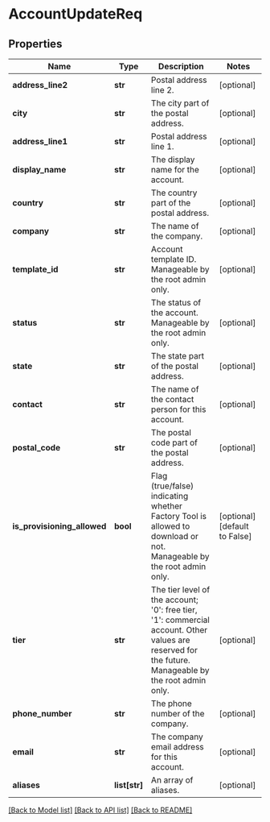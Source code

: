# AccountUpdateReq

## Properties
Name | Type | Description | Notes
------------ | ------------- | ------------- | -------------
**address_line2** | **str** | Postal address line 2. | [optional] 
**city** | **str** | The city part of the postal address. | [optional] 
**address_line1** | **str** | Postal address line 1. | [optional] 
**display_name** | **str** | The display name for the account. | [optional] 
**country** | **str** | The country part of the postal address. | [optional] 
**company** | **str** | The name of the company. | [optional] 
**template_id** | **str** | Account template ID. Manageable by the root admin only. | [optional] 
**status** | **str** | The status of the account. Manageable by the root admin only. | [optional] 
**state** | **str** | The state part of the postal address. | [optional] 
**contact** | **str** | The name of the contact person for this account. | [optional] 
**postal_code** | **str** | The postal code part of the postal address. | [optional] 
**is_provisioning_allowed** | **bool** | Flag (true/false) indicating whether Factory Tool is allowed to download or not. Manageable by the root admin only. | [optional] [default to False]
**tier** | **str** | The tier level of the account; &#39;0&#39;: free tier, &#39;1&#39;: commercial account. Other values are reserved for the future. Manageable by the root admin only. | [optional] 
**phone_number** | **str** | The phone number of the company. | [optional] 
**email** | **str** | The company email address for this account. | [optional] 
**aliases** | **list[str]** | An array of aliases. | [optional] 

[[Back to Model list]](../README.md#documentation-for-models) [[Back to API list]](../README.md#documentation-for-api-endpoints) [[Back to README]](../README.md)


